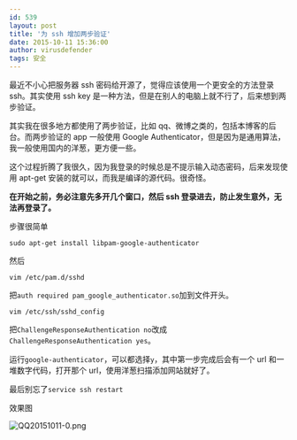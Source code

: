 ```yaml
---
id: 539
layout: post
title: '为 ssh 增加两步验证'
date: 2015-10-11 15:36:00
author: virusdefender
tags: 安全
---
```


最近不小心把服务器 ssh 密码给开源了，觉得应该使用一个更安全的方法登录 ssh。其实使用 ssh key 是一种方法，但是在别人的电脑上就不行了，后来想到两步验证。

其实我在很多地方都使用了两步验证，比如 qq、微博之类的，包括本博客的后台。而两步验证的 app 一般使用 Google Authenticator，但是因为是通用算法，我一般使用国内的洋葱，更方便一些。

这个过程折腾了我很久，因为我登录的时候总是不提示输入动态密码，后来发现使用 apt-get 安装的就可以，而我是编译的源代码。很奇怪。

**在开始之前，务必注意先多开几个窗口，然后 ssh 登录进去，防止发生意外，无法再登录了。**

步骤很简单

```
sudo apt-get install libpam-google-authenticator
```

然后
```
vim /etc/pam.d/sshd
```
把`auth required pam_google_authenticator.so`加到文件开头。

```
vim /etc/ssh/sshd_config
```
把`ChallengeResponseAuthentication no`改成`ChallengeResponseAuthentication yes`。

运行`google-authenticator`，可以都选择`y`，其中第一步完成后会有一个 url 和一堆数字代码，打开那个 url，使用洋葱扫描添加网站就好了。

最后别忘了`service ssh restart`

效果图

![QQ20151011-0.png][1]


  [1]: http://storage.virusdefender.net/blog/images/539/1.png
